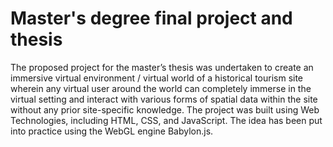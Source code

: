 # Master's degree final project and thesis

The proposed project for the master’s thesis was undertaken to create an immersive virtual
environment / virtual world of a historical tourism site wherein any virtual user around the world can completely immerse in the virtual setting and interact with various forms of spatial data within the site without any prior site-specific knowledge.
The project was built using Web Technologies, including HTML, CSS, and JavaScript. The idea has been put into practice using the WebGL engine Babylon.js.
